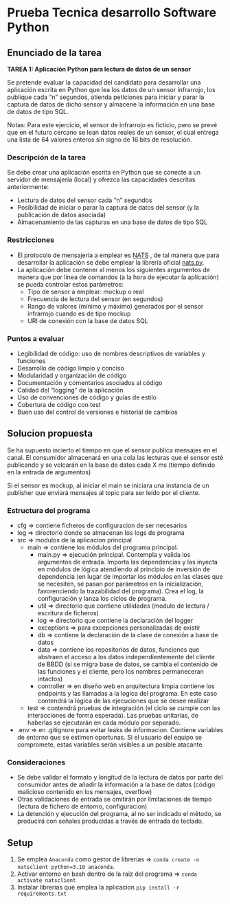 # Prueba Tecnica desarrollo Software Python

## Enunciado de la tarea

**TAREA 1: Aplicación Python para lectura de datos de un sensor**

Se pretende evaluar la capacidad del candidato para desarrollar una aplicación escrita en Python que lea
los datos de un sensor infrarrojo, los publique cada “n” segundos, atienda peticiones para iniciar y parar
la captura de datos de dicho sensor y almacene la información en una base de datos de tipo SQL.

Notas: Para este ejercicio, el sensor de infrarrojo es ficticio, pero se prevé que en el futuro cercano se lean
datos reales de un sensor, el cual entrega una lista de 64 valores enteros sin signo de 16 bits de resolución.

### Descripción de la tarea

Se debe crear una aplicación escrita en Python que se conecte a un servidor de mensajería (local) y ofrezca
las capacidades descritas anteriormente:
- Lectura de datos del sensor cada “n” segundos
- Posibilidad de iniciar o parar la captura de datos del sensor (y la publicación de datos asociada)
- Almacenamiento de las capturas en una base de datos de tipo SQL

### Restricciones

- El protocolo de mensajería a emplear es [NATS](https://nats.io/) , de tal manera
que para desarrollar la aplicación se debe emplear la librería oficial [nats.py](https://github.com/nats-io/nats.py).
- La aplicación debe contener al menos los siguientes argumentos de manera que por línea de
comandos (a la hora de ejecutar la aplicación) se pueda controlar estos parámetros:
  - Tipo de sensor a emplear: mockup o real
  - Frecuencia de lectura del sensor (en segundos)
  - Rango de valores (mínimo y máximo) generados por el sensor infrarrojo cuando es de tipo
mockup
  - URI de conexión con la base de datos SQL

### Puntos a evaluar

- Legibilidad de código: uso de nombres descriptivos de variables y funciones
- Desarrollo de código limpio y conciso
- Modularidad y organización de código
- Documentación y comentarios asociados al código
- Calidad del “logging” de la aplicación
- Uso de convenciones de código y guías de estilo
- Cobertura de código con test
- Buen uso del control de versiones e historial de cambios

## Solucion propuesta

Se ha supuesto incierto el tiempo en que el sensor publica mensajes en el canal. El consumidor almacenará en una cola las lecturas que el sensor esté publicando y se volcarán en la base de datos cada X ms (tiempo definido en la entrada de argumentos)

Si el sensor es mockup, al iniciar el main se iniciara una instancia de un publisher que enviará mensajes al topic para ser leído por el cliente.

### Estructura del programa

- cfg => contiene ficheros de configuracion de ser necesarios
- log => directorio donde se almacenan los logs de programa
- src => modulos de la aplicacion principal
  - main => contiene los módulos del programa principal.
    - main.py => ejecución principal. Contempla y valida los argumentos de entrada. Importa las dependencias y las inyecta en módulos de lógica atendiendo al principio de inversión de dependencia (en lugar de importar los módulos en las clases que se necesiten, se pasan por parámetros en la inicialización, favorenciendo la trazabilidad del programa). Crea el log, la configuración y lanza los ciclos de programa.
    - util => directorio que contiene utilidades (modulo de lectura / escritura de ficheros)
    - log => directorio que contiene la declaración del logger
    - exceptions => para excepciones personalizadas de existir
    - db => contiene la declaración de la clase de conexión a base de datos
    - data => contiene los repositorios de datos, funciones que abstraen el acceso a los datos independientemente del cliente de BBDD (si se migra base de datos, se cambia el contenido de las funciones y el cliente, pero los nombres permaneceran intactos)
    - controller => en diseño web en arquitectura limpia contiene los endpoints y las llamadas a la logica del programa. En este caso contendrá la lógica de las ejecuciones que se desee realizar
  - test => contendrá pruebas de integración (el ciclo se cumple con las interacciones de forma esperada). Las pruebas unitarias, de haberlas se ejecutarán en cada módulo por separado.
- .env => en .gitignore para evitar leaks de informacion. Contiene variables de entorno que se estimen oportunas. Si el usuario del equipo se compromete, estas variables serán visibles a un posible atacante.

### Consideraciones

- Se debe validar el formato y longitud de la lectura de datos por parte del consumidor antes de añadir la información a la base de datos (código malicioso contenido en los mensajes, overflow)
- Otras validaciones de entrada se omitirán por limitaciones de tiempo (lectura de fichero de entorno, configuracion)
- La detención y ejecución del programa, al no ser indicado el método, se producirá con señales producidas a través de entrada de teclado.

## Setup

1. Se emplea `Anaconda` como gestor de librerias => `conda create -n natsclient python=3.10 anaconda`.
2. Activar entorno en bash dentro de la raiz del programa => `conda activate natsclient`
3. Instalar librerias que emplea la aplicacion `pip install -r requirements.txt`
